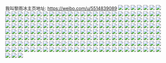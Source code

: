 我叫黎雨冰主页地址: https://weibo.com/u/5514839089 
![](https://wx4.sinaimg.cn/mw2000/0061dHzzgy1h9jq4axg1mj31ro2dshdt.jpg) 
![](https://wx4.sinaimg.cn/mw2000/0061dHzzgy1h9jq4d0mndj31sc2dshdu.jpg) 
![](https://wx4.sinaimg.cn/mw2000/0061dHzzgy1h9jq4ep733j31sg2dsx6p.jpg) 
![](https://wx4.sinaimg.cn/mw2000/0061dHzzgy1h9jq4lcfbcj31o728a4qq.jpg) 
![](https://wx4.sinaimg.cn/mw2000/0061dHzzgy1h9jq4mx48kj31sc2dse81.jpg) 
![](https://wx4.sinaimg.cn/mw2000/0061dHzzgy1h9jq4o6oiyj31rx2dre81.jpg) 
![](https://wx4.sinaimg.cn/mw2000/0061dHzzgy1h9jq4u34c3j31r22cu1ky.jpg) 
![](https://wx4.sinaimg.cn/mw2000/0061dHzzgy1h9jq51qcs9j31sc2ds1kz.jpg) 
![](https://wx4.sinaimg.cn/mw2000/0061dHzzgy1h9jq56f4z6j31sc2dsx6p.jpg) 
![](https://wx4.sinaimg.cn/mw2000/0061dHzzgy1h9jq57a92lj31r02c34qp.jpg) 
![](https://wx4.sinaimg.cn/mw2000/0061dHzzgy1h9jq58xu4aj31qy2dru0x.jpg) 
![](https://wx4.sinaimg.cn/mw2000/0061dHzzgy1h9jq5f3yh1j32bz340u10.jpg) 
![](https://wx4.sinaimg.cn/mw2000/0061dHzzgy1h9jq5grf8ej320z2pbqv5.jpg) 
![](https://wx4.sinaimg.cn/mw2000/0061dHzzgy1h9jq5ika7vj31xd2w3qv5.jpg) 
![](https://wx4.sinaimg.cn/mw2000/0061dHzzgy1h9h1bqt1gaj32c03404qq.jpg) 
![](https://wx4.sinaimg.cn/mw2000/0061dHzzgy1h9h1brvvklj31uu2xykjl.jpg) 
![](https://wx4.sinaimg.cn/mw2000/0061dHzzgy1h9h1bnln6ij327b33wnpe.jpg) 
![](https://wx4.sinaimg.cn/mw2000/0061dHzzgy1h9h1byjaecj32773224qp.jpg) 
![](https://wx4.sinaimg.cn/mw2000/0061dHzzgy1h9h1c9a4tkj32c03401ky.jpg) 
![](https://wx4.sinaimg.cn/mw2000/0061dHzzgy1h9h1bw5v18j3204315kjl.jpg) 
![](https://wx4.sinaimg.cn/mw2000/0061dHzzgy1h9h1bxloj0j32c0340x6p.jpg) 
![](https://wx4.sinaimg.cn/mw2000/0061dHzzgy1h9h1c630r4j32c0340hdu.jpg) 
![](https://wx4.sinaimg.cn/mw2000/0061dHzzgy1h9h1bzeinkj329c33w4qp.jpg) 
![](https://wx4.sinaimg.cn/mw2000/0061dHzzgy1h9h1c46ru7j32c03404qq.jpg) 
![](https://wx4.sinaimg.cn/mw2000/0061dHzzgy1h9h1c7rvrsj321n331x6p.jpg) 
![](https://wx4.sinaimg.cn/mw2000/0061dHzzgy1h93rxyo51fj30n01ds1kx.jpg) 
![](https://wx4.sinaimg.cn/mw2000/0061dHzzgy1h93rxubbjmj30n01dse81.jpg) 
![](https://wx4.sinaimg.cn/mw2000/0061dHzzgy1h8vp8809qwj31p92aux6p.jpg) 
![](https://wx4.sinaimg.cn/mw2000/0061dHzzgy1h8p0jdx3z4j31jg21x4qp.jpg) 
![](https://wx4.sinaimg.cn/mw2000/0061dHzzgy1h8p0jf7d64j31ru2ds4qp.jpg) 
![](https://wx4.sinaimg.cn/mw2000/0061dHzzgy1h8p0jcy0fqj31sc2dskjm.jpg) 
![](https://wx4.sinaimg.cn/mw2000/0061dHzzgy1h8p0jk31unj32c0343hdu.jpg) 
![](https://wx4.sinaimg.cn/mw2000/0061dHzzgy1h8p0p5j3zyj31sc1sckjm.jpg) 
![](https://wx4.sinaimg.cn/mw2000/0061dHzzgy1h8p0p68pp7j312o23n7nh.jpg) 
![](https://wx4.sinaimg.cn/mw2000/0061dHzzly1h7lmjdcizvj30zs1mdne5.jpg) 
![](https://wx4.sinaimg.cn/mw2000/0061dHzzly1h7lmjf9h4yj316s1whb21.jpg) 
![](https://wx4.sinaimg.cn/mw2000/0061dHzzly1h7lmjj8w35j31y4322hdu.jpg) 
![](https://wx4.sinaimg.cn/mw2000/0061dHzzly1h7lmjlm4yrj335s23ju0x.jpg) 
![](https://wx4.sinaimg.cn/mw2000/0061dHzzly1h7lmjom5d0j31rr2wb7wi.jpg) 
![](https://wx4.sinaimg.cn/mw2000/0061dHzzly1h7lmjpuosoj317r1wpkfl.jpg) 
![](https://wx4.sinaimg.cn/mw2000/0061dHzzly1h7lmjsftf2j31u72tb4qq.jpg) 
![](https://wx4.sinaimg.cn/mw2000/0061dHzzly1h7lmjvu1s9j31xy2xvhdu.jpg) 
![](https://wx4.sinaimg.cn/mw2000/0061dHzzly1h7lmjxf1emj31nw1dy7t0.jpg) 
![](https://wx4.sinaimg.cn/mw2000/0061dHzzly1h7gsqkyqm3j31sc2dsnpd.jpg) 
![](https://wx4.sinaimg.cn/mw2000/0061dHzzly1h7gsqo2pvlj31sc2dsnpd.jpg) 
![](https://wx4.sinaimg.cn/mw2000/0061dHzzly1h7gsqhro5ej32c0340npe.jpg) 
![](https://wx4.sinaimg.cn/mw2000/0061dHzzly1h7gsqrcezvj32c0340hdu.jpg) 
![](https://wx4.sinaimg.cn/mw2000/0061dHzzly1h7dfxg4iu6j32c03401kz.jpg) 
![](https://wx4.sinaimg.cn/mw2000/0061dHzzly1h7dfxodcccj32c0340www.jpg) 
![](https://wx4.sinaimg.cn/mw2000/0061dHzzly1h7dfxuhpedj31ng3034qq.jpg) 
![](https://wx4.sinaimg.cn/mw2000/0061dHzzly1h7dfxcyqpbj32c0340qv6.jpg) 
![](https://wx4.sinaimg.cn/mw2000/0061dHzzly1h788fu6crjj31my2wjqv5.jpg) 
![](https://wx4.sinaimg.cn/mw2000/0061dHzzly1h788fuwg5nj311c1aoahp.jpg) 
![](https://wx4.sinaimg.cn/mw2000/0061dHzzly1h788frgb2mj31r20zkwhu.jpg) 
![](https://wx4.sinaimg.cn/mw2000/0061dHzzly1h788ghzt11j33402c0b2a.jpg) 
![](https://wx4.sinaimg.cn/mw2000/0061dHzzly1h788i70wdyj33402c07dv.jpg) 
![](https://wx4.sinaimg.cn/mw2000/0061dHzzly1h6sfwbd3h3j31ts1v4jzs.jpg) 
![](https://wx4.sinaimg.cn/mw2000/0061dHzzly1h6sfshawocj31li34in3z.jpg) 
![](https://wx4.sinaimg.cn/mw2000/0061dHzzly1h6sftuxjnbj31sc2dsnpd.jpg) 
![](https://wx4.sinaimg.cn/mw2000/0061dHzzly1h6sfu2b3umj31ih34hajg.jpg) 
![](https://wx4.sinaimg.cn/mw2000/0061dHzzly1h6sfutuwiyj31sb2dre83.jpg) 
![](https://wx4.sinaimg.cn/mw2000/0061dHzzly1h6sfvm6vrcj31q42dr1kz.jpg) 
![](https://wx4.sinaimg.cn/mw2000/0061dHzzly1h6sfscobn1j32c0340hdw.jpg) 
![](https://wx4.sinaimg.cn/mw2000/0061dHzzly1h6sfw8jghbj32c032t4qr.jpg) 
![](https://wx4.sinaimg.cn/mw2000/0061dHzzly1h6sfwbq8drj30oc0m8dgp.jpg) 
![](https://wx4.sinaimg.cn/mw2000/0061dHzzly1h6mxaw6hdnj316o1kwh9o.jpg) 
![](https://wx4.sinaimg.cn/mw2000/0061dHzzly1h6mxaxxll7j31sc2dsu0x.jpg) 
![](https://wx4.sinaimg.cn/mw2000/0061dHzzly1h6mxav4t7wj316o1kw4mz.jpg) 
![](https://wx4.sinaimg.cn/mw2000/0061dHzzly1h5wugux81rj31v5340hdu.jpg) 
![](https://wx4.sinaimg.cn/mw2000/0061dHzzly1h5wugwg1enj323v2t4x6p.jpg) 
![](https://wx4.sinaimg.cn/mw2000/0061dHzzly1h5wugzcibxj32c02c04qr.jpg) 
![](https://wx4.sinaimg.cn/mw2000/0061dHzzly1h5wuh0pg06j32c03407wi.jpg) 
![](https://wx4.sinaimg.cn/mw2000/0061dHzzly1h5wuh2b9tpj32c0340npe.jpg) 
![](https://wx4.sinaimg.cn/mw2000/0061dHzzly1h5wuh3uzhdj32c0340x6q.jpg) 
![](https://wx4.sinaimg.cn/mw2000/0061dHzzly1h5v08dcainj32242qtb2a.jpg) 
![](https://wx4.sinaimg.cn/mw2000/0061dHzzgy1h5h71qau6fj32c0340hdt.jpg) 
![](https://wx4.sinaimg.cn/mw2000/0061dHzzgy1h5h71smffbj32c0340npd.jpg) 
![](https://wx4.sinaimg.cn/mw2000/0061dHzzgy1h55hknmwz0j31kw28ix6p.jpg) 
![](https://wx4.sinaimg.cn/mw2000/0061dHzzgy1h55hkqdlv8j311b1kwb1q.jpg) 
![](https://wx4.sinaimg.cn/mw2000/0061dHzzgy1h55hkwa9jpj32bl33g4qs.jpg) 
![](https://wx4.sinaimg.cn/mw2000/0061dHzzgy1h55hlnp21aj3340340qv6.jpg) 
![](https://wx4.sinaimg.cn/mw2000/0061dHzzgy1h55hllronuj316o1kw4qp.jpg) 
![](https://wx4.sinaimg.cn/mw2000/0061dHzzgy1h55hlq97j9j324l2zd7wj.jpg) 
![](https://wx4.sinaimg.cn/mw2000/0061dHzzgy1h55hlvkuchj31xd2trnpe.jpg) 
![](https://wx4.sinaimg.cn/mw2000/0061dHzzgy1h55hm0ltt3j31zb2oze82.jpg) 
![](https://wx4.sinaimg.cn/mw2000/0061dHzzgy1h55hm7mniaj33402c0hdv.jpg) 
![](https://wx4.sinaimg.cn/mw2000/0061dHzzgy1h55hmf590nj322o340b2b.jpg) 
![](https://wx4.sinaimg.cn/mw2000/0061dHzzly1h4qmgknd2ej31sc2dqts9.jpg) 
![](https://wx4.sinaimg.cn/mw2000/0061dHzzly1h4qmgm3q19j31sa1srx6p.jpg) 
![](https://wx4.sinaimg.cn/mw2000/0061dHzzly1h4n2acbguuj32c03434qr.jpg) 
![](https://wx4.sinaimg.cn/mw2000/0061dHzzly1h4n2ada3xsj32c0343b2a.jpg) 
![](https://wx4.sinaimg.cn/mw2000/0061dHzzly1h4n2ab7phrj32c0343hdu.jpg) 
![](https://wx4.sinaimg.cn/mw2000/0061dHzzly1h4n2aiwsulj32b532y1kz.jpg) 
![](https://wx4.sinaimg.cn/mw2000/0061dHzzly1h4n2aesh7jj32c0343hdu.jpg) 
![](https://wx4.sinaimg.cn/mw2000/0061dHzzly1h4n2ai03jkj32bw32p4qq.jpg) 
![](https://wx4.sinaimg.cn/mw2000/0061dHzzly1h4n2afi99zj32c03437wi.jpg) 
![](https://wx4.sinaimg.cn/mw2000/0061dHzzly1h4n2agxuqdj32c0343b2a.jpg) 
![](https://wx4.sinaimg.cn/mw2000/0061dHzzly1h4n2ag7873j32c03437wi.jpg) 
![](https://wx4.sinaimg.cn/mw2000/0061dHzzly1h4n2adxvsuj32c03437wi.jpg) 
![](https://wx4.sinaimg.cn/mw2000/0061dHzzly1h4n2bn4rflj31jz1k2e81.jpg) 
![](https://wx4.sinaimg.cn/mw2000/0061dHzzly1h4n2bni79xj30n01dsdkc.jpg) 
![](https://wx4.sinaimg.cn/mw2000/0061dHzzgy1h4jg516ah2j31sc2ds1av.jpg) 
![](https://wx4.sinaimg.cn/mw2000/0061dHzzgy1h4jg52evq3j312o23n7nh.jpg) 
![](https://wx4.sinaimg.cn/mw2000/0061dHzzgy1h4jg501delj31bf2ds4mg.jpg) 
![](https://wx4.sinaimg.cn/mw2000/0061dHzzgy1h4jg53mtj5j31ed2ds4ko.jpg) 
![](https://wx4.sinaimg.cn/mw2000/0061dHzzgy1h4jg5blsywj335s35su11.jpg) 
![](https://wx4.sinaimg.cn/mw2000/0061dHzzgy1h4jg5h4yq5j31sc2ds4qr.jpg) 
![](https://wx4.sinaimg.cn/mw2000/0061dHzzgy1h4jg5iqfcbj31su2dgb29.jpg) 
![](https://wx4.sinaimg.cn/mw2000/0061dHzzgy1h4jg5le6m5j31sc2dsqmo.jpg) 
![](https://wx4.sinaimg.cn/mw2000/0061dHzzgy1h4jg5kj2e0j31ky2dgb29.jpg) 
![](https://wx4.sinaimg.cn/mw2000/0061dHzzgy1h4jg5mvohsj31sc2dsqq9.jpg) 
![](https://wx4.sinaimg.cn/mw2000/0061dHzzgy1h4jg5po1ksj31sc2dse82.jpg) 
![](https://wx4.sinaimg.cn/mw2000/0061dHzzgy1h488utxlloj326r340hdu.jpg) 
![](https://wx4.sinaimg.cn/mw2000/0061dHzzgy1h488uvnp0dj32c0340e82.jpg) 
![](https://wx4.sinaimg.cn/mw2000/0061dHzzgy1h488umg63mj32c1340tzt.jpg) 
![](https://wx4.sinaimg.cn/mw2000/0061dHzzgy1h3h3ukx85lj31q832ox6q.jpg) 
![](https://wx4.sinaimg.cn/mw2000/0061dHzzgy1h3h3usy2e1j31q832o7wj.jpg) 
![](https://wx4.sinaimg.cn/mw2000/0061dHzzgy1h3h3uxi79sj31q832okjm.jpg) 
![](https://wx4.sinaimg.cn/mw2000/0061dHzzgy1h3h3v0ztvgj332o1q8x6p.jpg) 
![](https://wx4.sinaimg.cn/mw2000/0061dHzzgy1h3h3v41s2aj332o1q8x6p.jpg) 
![](https://wx4.sinaimg.cn/mw2000/0061dHzzgy1h3h3vajtpkj332o1q8hdu.jpg) 
![](https://wx4.sinaimg.cn/mw2000/0061dHzzgy1h3emffhfq7j30sg1kw1kx.jpg) 
![](https://wx4.sinaimg.cn/mw2000/0061dHzzgy1h3emfia6huj31sc1r0npd.jpg) 
![](https://wx4.sinaimg.cn/mw2000/0061dHzzgy1h361gop5ktj31sc2dsb0l.jpg) 
![](https://wx4.sinaimg.cn/mw2000/0061dHzzgy1h34ml9w2eij32c0340u0y.jpg) 
![](https://wx4.sinaimg.cn/mw2000/0061dHzzgy1h34mlen7vjj31s62kxnpd.jpg) 
![](https://wx4.sinaimg.cn/mw2000/0061dHzzgy1h34mnodm8lj32dc35s1ky.jpg) 
![](https://wx4.sinaimg.cn/mw2000/0061dHzzgy1h34mlk2pu4j31xq1j2b29.jpg) 
![](https://wx4.sinaimg.cn/mw2000/0061dHzzgy1h34ml5vbinj31eh35s4qp.jpg) 
![](https://wx4.sinaimg.cn/mw2000/0061dHzzgy1h34mli4yimj320835sx6q.jpg) 
![](https://wx4.sinaimg.cn/mw2000/0061dHzzgy1h34mlc6trhj32c0340avv.jpg) 
![](https://wx4.sinaimg.cn/mw2000/0061dHzzgy1h34mlpgzmjj30sg1z4kjl.jpg) 
![](https://wx4.sinaimg.cn/mw2000/0061dHzzgy1h348jlanwwj325u2vsu0x.jpg) 
![](https://wx4.sinaimg.cn/mw2000/0061dHzzgy1h348jpdezuj329y319npd.jpg) 
![](https://wx4.sinaimg.cn/mw2000/0061dHzzgy1h2ish6krvij31pn2cj7wh.jpg) 
![](https://wx4.sinaimg.cn/mw2000/0061dHzzgy1h2ish9a14gj32c03407wh.jpg) 
![](https://wx4.sinaimg.cn/mw2000/0061dHzzgy1h2ishdj58uj31sc2dse81.jpg) 
![](https://wx4.sinaimg.cn/mw2000/0061dHzzgy1h2ishfcs5qj31sc2dse81.jpg) 
![](https://wx4.sinaimg.cn/mw2000/0061dHzzgy1h2ishbnjsgj31sc2ds1kx.jpg) 
![](https://wx4.sinaimg.cn/mw2000/0061dHzzgy1h2ishh6oeaj31sc2dshdt.jpg) 
![](https://wx4.sinaimg.cn/mw2000/0061dHzzgy1h2ishkymnrj31sc2dsb29.jpg) 
![](https://wx4.sinaimg.cn/mw2000/0061dHzzgy1h2ishidkdbj31w02dsqob.jpg) 
![](https://wx4.sinaimg.cn/mw2000/0061dHzzgy1h2ishnvl38j31sc2dsb29.jpg) 
![](https://wx4.sinaimg.cn/mw2000/0061dHzzgy1h2ish4rfyrj32a72ds1iz.jpg) 
![](https://wx4.sinaimg.cn/mw2000/0061dHzzgy1h2ishqo3sqj31sc2dskjl.jpg) 
![](https://wx4.sinaimg.cn/mw2000/0061dHzzgy1h2ishtx98ij31sc2dshdv.jpg) 
![](https://wx4.sinaimg.cn/mw2000/0061dHzzgy1h2f4ka2vsuj31i41schdt.jpg) 
![](https://wx4.sinaimg.cn/mw2000/0061dHzzgy1h2f4k33jm3j33402c0u10.jpg) 
![](https://wx4.sinaimg.cn/mw2000/0061dHzzgy1h2f4kiv3tjj31sc2dsu0y.jpg) 
![](https://wx4.sinaimg.cn/mw2000/0061dHzzgy1h2f4kve86zj31z3340qv8.jpg) 
![](https://wx4.sinaimg.cn/mw2000/0061dHzzgy1h2f4l59e6nj32c0340u0y.jpg) 
![](https://wx4.sinaimg.cn/mw2000/0061dHzzgy1h2f4l94sybj316o1kw7wh.jpg) 
![](https://wx4.sinaimg.cn/mw2000/0061dHzzgy1h2f4lixnzgj32c0340u0y.jpg) 
![](https://wx4.sinaimg.cn/mw2000/0061dHzzgy1h2f4ll20kij30sg1l84qp.jpg) 
![](https://wx4.sinaimg.cn/mw2000/0061dHzzgy1h26ihhj6w5j32c03404qt.jpg) 
![](https://wx4.sinaimg.cn/mw2000/0061dHzzgy1h26ihu1ra9j32c0340hdv.jpg) 
![](https://wx4.sinaimg.cn/mw2000/0061dHzzgy1h26ii3z7mkj31sc2dsx6r.jpg) 
![](https://wx4.sinaimg.cn/mw2000/0061dHzzgy1h26ih24fquj31sc2dskjm.jpg) 
![](https://wx4.sinaimg.cn/mw2000/0061dHzzgy1h26ii84z31j31w92m4x6q.jpg) 
![](https://wx4.sinaimg.cn/mw2000/0061dHzzgy1h26iikj2p4j32c03404qs.jpg) 
![](https://wx4.sinaimg.cn/mw2000/0061dHzzgy1h26iiy745lj32732x2e84.jpg) 
![](https://wx4.sinaimg.cn/mw2000/0061dHzzgy1h26ij5xcafj33402c0e83.jpg) 
![](https://wx4.sinaimg.cn/mw2000/0061dHzzgy1h26ijbx56hj316o1kwb2a.jpg) 
![](https://wx4.sinaimg.cn/mw2000/0061dHzzgy1h26iejajhuj31sc2ds1kz.jpg) 
![](https://wx4.sinaimg.cn/mw2000/0061dHzzgy1h26ijqo7e6j31sc2dskjm.jpg) 
![](https://wx4.sinaimg.cn/mw2000/0061dHzzgy1h26ik0vg8tj31a916nhdt.jpg) 
![](https://wx4.sinaimg.cn/mw2000/0061dHzzgy1h1q0ybrbsdj32c033yhdy.jpg) 
![](https://wx4.sinaimg.cn/mw2000/0061dHzzgy1h1q0y00akuj31sc2dsx6p.jpg) 
![](https://wx4.sinaimg.cn/mw2000/0061dHzzgy1h1q0ye1msoj31sc2dsx6p.jpg) 
![](https://wx4.sinaimg.cn/mw2000/0061dHzzgy1h1q0ygnhflj31sc2dshdu.jpg) 
![](https://wx4.sinaimg.cn/mw2000/0061dHzzgy1h1q0yj2h1ij31sc2dsu0x.jpg) 
![](https://wx4.sinaimg.cn/mw2000/0061dHzzgy1h1q0ylgd8rj31s435sx6q.jpg) 
![](https://wx4.sinaimg.cn/mw2000/0061dHzzgy1h1q0ync59lj31sc2afkjl.jpg) 
![](https://wx4.sinaimg.cn/mw2000/0061dHzzgy1h1q0yoxrhoj31ru2ds4qp.jpg) 
![](https://wx4.sinaimg.cn/mw2000/0061dHzzgy1h1q0yrlix8j31sc255hdu.jpg) 
![](https://wx4.sinaimg.cn/mw2000/0061dHzzly1h1l0yjbpuqj30sg1kwdxj.jpg) 
![](https://wx4.sinaimg.cn/mw2000/0061dHzzly1h1l0ygi4ahj30sg1kwqnt.jpg) 
![](https://wx4.sinaimg.cn/mw2000/0061dHzzgy1h1e72gon6aj316o1kwtsn.jpg) 
![](https://wx4.sinaimg.cn/mw2000/0061dHzzgy1h1e72izhhvj32c02c0qv6.jpg) 
![](https://wx4.sinaimg.cn/mw2000/0061dHzzgy1h1e72ktgtkj316o1kwe7e.jpg) 
![](https://wx4.sinaimg.cn/mw2000/0061dHzzgy1h1e72f7sz1j32c0340e84.jpg) 
![](https://wx4.sinaimg.cn/mw2000/0061dHzzgy1h1e72mycnij32c02peu0y.jpg) 
![](https://wx4.sinaimg.cn/mw2000/0061dHzzgy1h1e72nz7uzj311x1kwaqe.jpg) 
![](https://wx4.sinaimg.cn/mw2000/0061dHzzgy1h1e72phl2wj31571jy1kx.jpg) 
![](https://wx4.sinaimg.cn/mw2000/0061dHzzgy1h1e72qx8xmj30ty1j87m2.jpg) 

